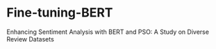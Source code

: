 # Fine-tuning-BERT
Enhancing Sentiment Analysis with BERT and PSO: A Study on Diverse Review Datasets

